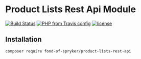 # Product Lists Rest Api Module
[![Build Status](https://travis-ci.org/fond-of/spryker-product-lists-rest-api.svg?branch=master)](https://travis-ci.org/fond-of/spryker-product-lists-rest-api)
[![PHP from Travis config](https://img.shields.io/travis/php-v/symfony/symfony.svg)](https://php.net/)
[![license](https://img.shields.io/github/license/mashape/apistatus.svg)](https://packagist.org/packages/fond-of-spryker/product-lists-rest-api)

## Installation

```
composer require fond-of-spryker/product-lists-rest-api
```
